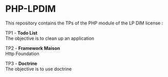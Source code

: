 # PHP-LPDIM

This repository contains the TPs of the PHP module of the LP DIM license :

TP1 - **Todo List**<br>The objective is to clean up an application

TP2 - **Framework Maison**<br> Http Foundation

TP3 - **Doctrine**<br>
The objective is to use doctrine